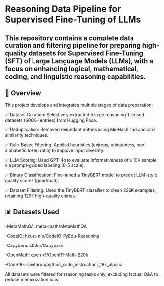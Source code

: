 # Reasoning Data Pipeline for Supervised Fine-Tuning of LLMs
This repository contains a complete data curation and filtering pipeline for preparing high-quality datasets for Supervised Fine-Tuning (SFT) of Large Language Models (LLMs), with a focus on enhancing logical, mathematical, coding, and linguistic reasoning capabilities.
----
## 🚀 Overview
This project develops and integrates multiple stages of data preparation:

✅ Dataset Curation: Selectively extracted 5 large reasoning-focused datasets (600K+ entries) from Hugging Face.

✅ Deduplication: Removed redundant entries using MinHash and Jaccard similarity techniques.

✅ Rule-Based Filtering: Applied heuristics (entropy, uniqueness, non-alphabetic token ratio) to improve input diversity.

✅ LLM Scoring: Used GPT-4o to evaluate informativeness of a 10K sample via prompt-guided labeling (0–5 scale).

✅ Binary Classification: Fine-tuned a TinyBERT model to predict LLM-style quality scores (good/bad).

✅ Dataset Filtering: Used the TinyBERT classifier to clean 226K examples, retaining 129K high-quality entries.

## 📊 Datasets Used
-MetaMathQA: meta-math/MetaMathQA

-CodeIO: hkust-nlp/CodeIO-PyEdu-Reasoning

-Capybara: LDJnr/Capybara

-OpenMath: open-r1/OpenR1-Math-220k

-Code18k: iamtarun/python_code_instructions_18k_alpaca

All datasets were filtered for reasoning tasks only, excluding factual Q&A to reduce memorization bias.
